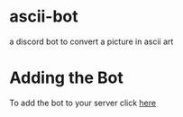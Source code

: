 # ascii-bot
a discord bot to convert a picture in ascii art

# Adding the Bot
To add the bot to your server click [here](https://discord.com/oauth2/authorize?client_id=754426598689603806&scope=bot&permissions=3072)
